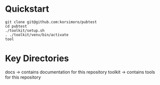 
# Quickstart

```
git clone git@github.com:korsimoro/pubtest
cd pubtest
./toolkit/setup.sh
. ./toolkit/venv/bin/activate
tool
```

# Key Directories
docs -> contains documentation for this repository
toolkit -> contains tools for this repository

